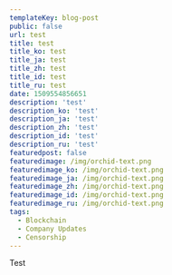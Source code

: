```yaml
---
templateKey: blog-post
public: false
url: test
title: test
title_ko: test
title_ja: test
title_zh: test
title_id: test
title_ru: test
date: 1509554856651
description: 'test'
description_ko: 'test'
description_ja: 'test'
description_zh: 'test'
description_id: 'test'
description_ru: 'test'
featuredpost: false
featuredimage: /img/orchid-text.png
featuredimage_ko: /img/orchid-text.png
featuredimage_ja: /img/orchid-text.png
featuredimage_zh: /img/orchid-text.png
featuredimage_id: /img/orchid-text.png
featuredimage_ru: /img/orchid-text.png
tags:
  - Blockchain
  - Company Updates
  - Censorship
---
```

Test